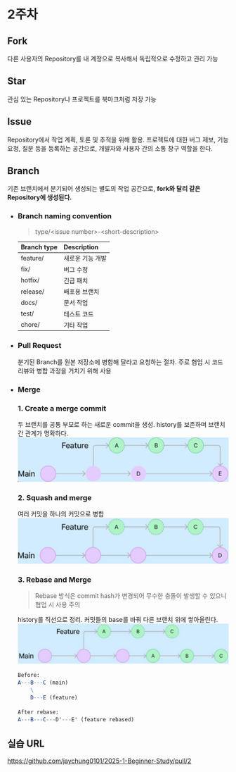 # 2주차

## Fork
다른 사용자의 Repository를 내 계정으로 복사해서 독립적으로 수정하고 관리 가능

## Star
관심 있는 Repository나 프로젝트를 북마크처럼 저장 가능

## Issue
Repository에서 작업 계획, 토론 및 추적을 위해 활용. 프로젝트에 대한 버그 제보, 기능 요청, 질문 등을 등록하는 공간으로, 개발자와 사용자 간의 소통 창구 역할을 한다.

## Branch
기존 브랜치에서 분기되어 생성되는 별도의 작업 공간으로, **fork와 달리 같은 Repository에 생성된다.**

- ### Branch naming convention
    > type/\<issue number\>-\<short-description\>

    | Branch type | Description      |
    |-------------|------------------|
    | feature/    | 새로운 기능 개발  |
    | fix/        | 버그 수정         |
    | hotfix/     | 긴급 패치        |
    | release/    | 배포용 브랜치    |
    | docs/       | 문서 작업        |
    | test/       | 테스트 코드      |
    | chore/      | 기타 작업        |

-   ### Pull Request
    분기된 Branch를 원본 저장소에 병합해 달라고 요청하는 절차. 주로 협업 시 코드 리뷰와 병합 과정을 거치기 위해 사용

- ### Merge
    ### 1. Create a merge commit

    두 브랜치를 공통 부모로 하는 새로운 commit을 생성. history를 보존하며 브랜치 간 관계가 명확하다.
    ![alt text](imgs/image.png)

    ### 2. Squash and merge
    여러 커밋을 하나의 커밋으로 병합
    ![alt text](imgs/image-1.png)

    ### 3. Rebase and Merge
    > Rebase 방식은 commit hash가 변경되어 무수한 충돌이 발생할 수 있으니 협업 시 사용 주의

    history를 직선으로 정리. 커밋들의 base를 바꿔 다른 브랜치 위에 쌓아올린다.
    ![alt text](imgs/image-2.png)
    ```mathematica
    Before:
    A---B---C (main)
        \
        D---E (feature)

    After rebase:
    A---B---C---D'---E' (feature rebased)
    ```

## 실습 URL
<https://github.com/jaychung0101/2025-1-Beginner-Study/pull/2>
